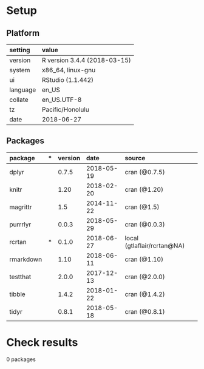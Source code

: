 # Setup

## Platform

|setting  |value                        |
|:--------|:----------------------------|
|version  |R version 3.4.4 (2018-03-15) |
|system   |x86_64, linux-gnu            |
|ui       |RStudio (1.1.442)            |
|language |en_US                        |
|collate  |en_US.UTF-8                  |
|tz       |Pacific/Honolulu             |
|date     |2018-06-27                   |

## Packages

|package   |*  |version |date       |source                      |
|:---------|:--|:-------|:----------|:---------------------------|
|dplyr     |   |0.7.5   |2018-05-19 |cran (@0.7.5)               |
|knitr     |   |1.20    |2018-02-20 |cran (@1.20)                |
|magrittr  |   |1.5     |2014-11-22 |cran (@1.5)                 |
|purrrlyr  |   |0.0.3   |2018-05-29 |cran (@0.0.3)               |
|rcrtan    |*  |0.1.0   |2018-06-27 |local (gtlaflair/rcrtan@NA) |
|rmarkdown |   |1.10    |2018-06-11 |cran (@1.10)                |
|testthat  |   |2.0.0   |2017-12-13 |cran (@2.0.0)               |
|tibble    |   |1.4.2   |2018-01-22 |cran (@1.4.2)               |
|tidyr     |   |0.8.1   |2018-05-18 |cran (@0.8.1)               |

# Check results

0 packages




